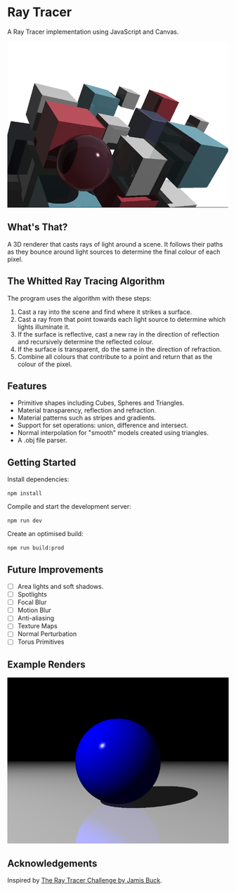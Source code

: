 # Ray Tracer

A Ray Tracer implementation using JavaScript and Canvas.

<p align="center">
  <img src="./assets/cover.png" alt="A collection of raytraced shapes." />
<p>

## What's That?

A 3D renderer that casts rays of light around a scene. It follows their paths as they bounce around light sources to determine the final colour of each pixel.

## The Whitted Ray Tracing Algorithm

The program uses the algorithm with these steps:

1. Cast a ray into the scene and find where it strikes a surface.
2. Cast a ray from that point towards each light source to determine which lights illuminate it.
3. If the surface is reflective, cast a new ray in the direction of reflection and recursively determine the reflected colour.
4. If the surface is transparent, do the same in the direction of refraction.
5. Combine all colours that contribute to a point and return that as the colour of the pixel.

## Features

- Primitive shapes including Cubes, Spheres and Triangles.
- Material transparency, reflection and refraction.
- Material patterns such as stripes and gradients.
- Support for set operations: union, difference and intersect.
- Normal interpolation for "smooth" models created using triangles.
- A .obj file parser.

## Getting Started

Install dependencies:

`npm install`

Compile and start the development server:

`npm run dev`

Create an optimised build:

`npm run build:prod`

## Future Improvements

- [ ] Area lights and soft shadows.
- [ ] Spotlights
- [ ] Focal Blur
- [ ] Motion Blur
- [ ] Anti-aliasing
- [ ] Texture Maps
- [ ] Normal Perturbation
- [ ] Torus Primitives

## Example Renders

<p align="center">
  <img src="./assets/sphere.png" alt="A blue raytraced Sphere." />
<p>

## Acknowledgements

Inspired by [The Ray Tracer Challenge by Jamis Buck](http://raytracerchallenge.com/).
